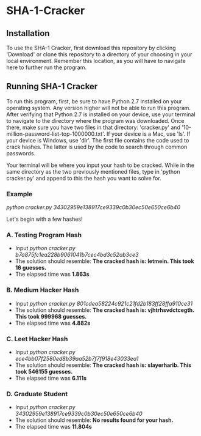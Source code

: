 # SHA-1-Cracker

## Installation
To use the SHA-1 Cracker, first download this repository by clicking 'Download' or clone this repository to a directory of your choosing in your local environment. Remember this location, as you will have to navigate here to further run the program.

## Running SHA-1 Cracker
To run this program, first, be sure to have Python 2.7 installed on your operating system. Any version higher will not be able to run this program. After verifying that Python 2.7 is installed on your device, use your terminal to navigate to the directory where the program was downloaded. Once there, make sure you have two files in that directory: 'cracker.py' and '10-million-password-list-top-1000000.txt'. If your device is a Mac, use 'ls'. If your device is Windows, use 'dir'. The first file contains the code used to crack hashes. The latter is used by the code to search through common passwords. 

Your terminal will be where you input your hash to be cracked. While in the same directory as the two previously mentioned files, type in 'python cracker.py' and append to this the hash you want to solve for. 

### Example
*python cracker.py 34302959e138917ce9339c0b30ec50e650ce6b40*


Let's begin with a few hashes!

### A. Testing Program Hash
* Input *python cracker.py b7a875fc1ea228b9061041b7cec4bd3c52ab3ce3*
* The solution should resemble: **The cracked hash is: letmein. This took 16 guesses.**
* The elapsed time was **1.863s**

### B. Medium Hacker Hash
* Input *python cracker.py 801cdea58224c921c21fd2b183ff28ffa910ce31*
* The solution should resemble: **The cracked hash is: vjhtrhsvdctcegth. This took 999968 guesses.**
* The elapsed time was **4.882s**

### C. Leet Hacker Hash
* Input *python cracker.py ece4bb07f2580ed8b39aa52b7f7f918e43033ea1*
* The solution should resemble: **The cracked hash is: slayerharib. This took 546155 guesses.**
* The elapsed time was **6.111s**

### D. Graduate Student
* Input *python cracker.py 34302959e138917ce9339c0b30ec50e650ce6b40*
* The solution should resemble: **No results found for your hash.**
* The elapsed time was **11.804s**

